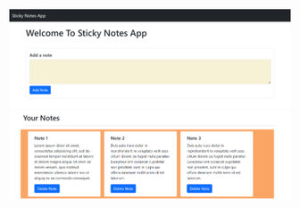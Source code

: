 
![Screenshot of sticky note](./images/addnote.png)
![Screenshot of sticky note](./images/note.png)
